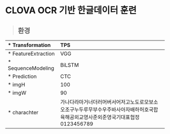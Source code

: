 # CLOVA OCR 기반 한글데이터 훈련

> ## 환경
 |* Transformation|TPS|
 |:---|:---|
 |* FeatureExtraction|VGG|
 |* SequenceModeling|BiLSTM|
 |* Prediction|CTC|
 |* imgH|100|
 |* imgW|90|
 |* charachter|가나다라마거너더러머버서어저고노도로모보소오조구누두루무부수우주바사아자배하허호국합육해공외교영사준외준영국기대표협정0123456789|
